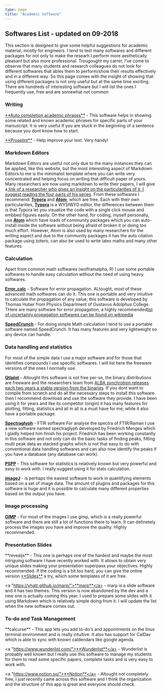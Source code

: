```yaml
---
type: page
title: "Academic Software"
---
```


<h2>Softwares List - updated on 09-2018</h2>

<p> This section is designed to give some helpful suggestions for academic material, mostly for engineers. I tend to test many softwares and different packages for not only to make the researh I perform more aesthetically pleasant but also more professional. Trougought my carrer, I've come to observe that many students and research colleagues do not look for different softwares that ables them to perform/show their results effectively and in a different way. So this page comes with the insight of showing that using different packages is not only useful but at the same time exciting. There are hundreds of interesting software but I will list the ones I frequently use, free and are somewhat not common</p>

<div class="wrapper">
<div class="unit-100">
<div class="units-row">
<div class="unit-50">
<h3>Writing</h3>
<p><a href="https://github.com/nashamri/academic-phrases">**Auto completion academic phrases**</a> - This software helps in showing some related and known academic phrases for specific parts of your manuscript. It is very useful if you are stuck in the beginning of a sentence because you dont know how to start.</p>
<a href="https://github.com/amperser/proselint">**Proselint**</a> - Help improve your text. Very handy!

<h3>Markdown Editors</h3>

Markdown Editors are useful not only due to the many instances they can be applied, like this website, but the most interesting aspect of Markdown Editors to me is the minimalist template where you can write very concentrated and helping focus on writing that difficult paper of yours. Many researchers are now using markdown to write their papers, I will give a<a href="https://medium.com/thoughts-philosophy-writing/writing-an-academic-paper-in-plain-text-and-sharing-everywhere-part-iv-of-the-series-774b4c02fe6f"> link of a researcher who gives an insight on the particularities of it, I suggest reading the four parts of his series</a>. From these softwares I recommend: <a href="https://typora.io">**Typora**</a> and <a href="https://atom.io">**Atom**</a>, which are free. Each with their own particularities, <a href="http://typora.io">**Typora**</a> is a WYSIWYG editor, the differences between them is that Typora let you visualize the code with a single click mouse and embbed figures easily. On the other hand, for coding, myself personally, use <a href="https://atom.io">**Atom**</a> which have loads of community packages which you can auto-install inside the software without being afraid of broken it or doing too much effort. However, Atom is also used by many researchers for the writing aspect and due to the community packages it has the auto citation package using zotero, can also be used to write latex maths and many other features.

<h3>Calculation</h3>

<p>Apart from common math softwares (wolframalpha, R) I use some portable softwares to handle easy calculation without the need of using heavy softwares.</p>

<a href="http://physics.gac.edu/~huber/error_calc/">**Error_calc**</a> - Software for error propagation. ALtought, most of these advanced math softwares can do it. This one is portable and very intuitive to calculate the propagation of any value; this software is developed by Thomas Huber from Physics Department of Gustavus Adolphus College. THere are many software for error propagation, a highly recommended<a href="https://en.wikipedia.org/wiki/List_of_uncertainty_propagation_software">list of uncertainty propagation softwares can be found on wikipedia</a>

<a href="http://speedcrunch.org">**SpeedCrunch**</a> - For doing simple Math calculation I tend to use a portable software named SpeedCrunch. It has many features and very lightweight so any device can handle.

<h3>Data handling and statistics</h3>

For most of the simple data I use a major software and for those that identifies compounds I use specific softwares. I will list here the freeware versions of the ones I normally use.

<a href="http://www.qtiplot.com">**Qtiplot**</a> - Altought this software is not free per-se, the binary distributions are freeware and the researchers team from <a href="https://intranet.cells.es/Members/cpascual/docs/unofficial-qtiplot-packages-for-windows">ALBA synchrotron releases each two years a stable version from the binaries</a>. If you dont want to compile from scratch and do all the necessary steps to install this software then I recommend download and use the software they provide. I have been using it for years and like its competitor (origin) it has many features for plotting, fitting, statistics and all in all is a must have for me, while it also have a portable package.

<a href="https://www.effemm2.de/spectragryph/">**Spectraglyph**</a> - FTIR software For analyse the spectra of FTIR/Raman I use a new software named spectraglyph developed by Friedrich Menges which I gladly helped him finish his project. Friedrich has been working constantly in this software and not only can do the basic tasks of finding peaks, fitting multi peak data as stacked graphs which is not that easy to do with conventional data handling softwares and can also now identify the peaks if you have a database (any database can work).

<a href="https://www.gnu.org/software/pspp/">**PSPP**</a> - This software for statistics is relatively known but very powerful and easy to work with. I really suggest using it for stats calculation.

<a href="https://imagej.nih.gov/ij/">**imageJ**</a> -  is perhaps the easiest software to work in quantifying elements based on a set of image data. The amount of plugins and packages for this software is huge and it is possible to calculate many different properties based on the output you have.
</div>
<div class="unit-50">
<h3>Image processing</h3>

<a href="https://www.gimp.org/">**GIMP**</a> - For most of the images I use gimp, which is a really powerful software and there are still a lot of functions there to learn. It can definetely process the images you have and improve the quality. HIghly recommended.

<h3>Presentation Slides</h3>
<a "https://revealjs.com/">**revealjs**</a> - This one is perhaps one of the hardest and maybe the most intriguing software I have recently worked with. It allows to obtain very unique slides making your presentation superpass your objectives. Highly recommended. If the coding is a bit too hard, you can give the online version <a href="https://slides.com">**Slides**</a> a try, which some templates of it are free.

<a "https://yhatt.github.io/marp/">**marp**</a> - marp is a slide software and it has two themes. This version is now abandoned by the dev and a new one is actually coming this year. I used to prepare some slides with it using Markdown which is relatively simple doing from it. I will update the list when the new software comes out.

<h3>To-do and Task Management</h3>
<a "https://calcurse.org/">**calcurse**</a> - This app lets you add to-do's and appointments on the linux terminal environment and is really intuitive. It also has support for CalDav which is able to sync with known caldendars like google agenda.

<a "https://www.wunderlist.com/">**Wunderlist**</a> - Wunderlist is probably well known but I really use this software to manage my students for them to read some specific papers, complete tasks and is very easy to work with.

<a "https://www.notion.so/">**Notion**</a> - Altought not completely free, I just recently came across this software and I think the organization and the structure of this app is great and everyone should check.
